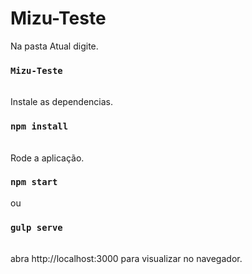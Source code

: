 ﻿# Mizu-Teste
 
Na pasta Atual digite.

### `Mizu-Teste`

<br> 
Instale as dependencias.

### `npm install`
<br>
Rode a aplicação.

### `npm start`
ou
### `gulp serve`
<br>
abra http://localhost:3000 para visualizar no navegador.
<br>
